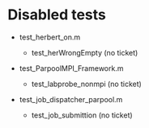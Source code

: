 # Disabled tests

- test_herbert_on.m
    - test_herWrongEmpty (no ticket)

- test_ParpoolMPI_Framework.m
   - test_labprobe_nonmpi (no ticket)

- test_job_dispatcher_parpool.m
  - test_job_submittion (no ticket)
